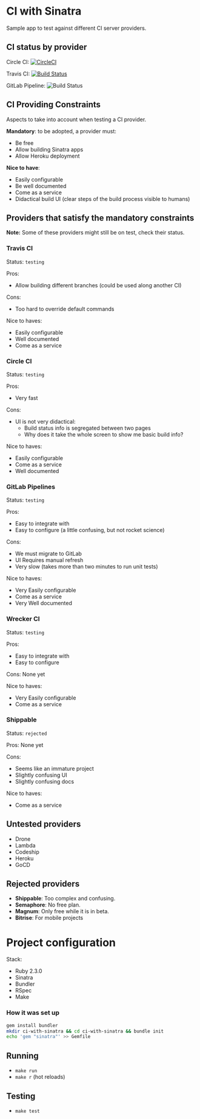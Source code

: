 # CI with Sinatra

Sample app to test against different CI server providers.

## CI status by provider

Circle CI:
[![CircleCI](https://circleci.com/gh/othman853/ci-with-sinatra/tree/master.svg?style=svg)](https://circleci.com/gh/othman853/ci-with-sinatra/tree/master)

Travis CI:
[![Build Status](https://travis-ci.org/othman853/ci-with-sinatra.svg?branch=master)](https://travis-ci.org/othman853/ci-with-sinatra)

GitLab Pipeline:
![Build Status](https://gitlab.com/othman853/ci-with-sinatra/badges/master/build.svg)

## CI Providing Constraints

Aspects to take into account when testing a CI provider.

__Mandatory__: to be adopted, a provider must:
- Be free
- Allow building Sinatra apps
- Allow Heroku deployment

__Nice to have__:
- Easily configurable
- Be well documented
- Come as a service
- Didactical build UI (clear steps of the build process visible to humans)


## Providers that satisfy the mandatory constraints

__Note:__ Some of these providers might still be on test, check their status.

### Travis CI

Status: `testing`

Pros:
- Allow building different branches (could be used along another CI)

Cons:
- Too hard to override default commands

Nice to haves:
- Easily configurable
- Well documented
- Come as a service

### Circle CI

Status: `testing`

Pros:
- Very fast

Cons:
- UI is not very didactical:
  - Build status info is segregated between two pages
  - Why does it take the whole screen to show me basic build info?

Nice to haves:
- Easily configurable
- Come as a service
- Well documented

### GitLab Pipelines

Status: `testing`

Pros:
- Easy to integrate with
- Easy to configure (a little confusing, but not rocket science)

Cons:
- We must migrate to GitLab
- UI Requires manual refresh
- Very slow (takes more than two minutes to run unit tests)

Nice to haves:
- Very Easily configurable
- Come as a service
- Very Well documented

### Wrecker CI

Status: `testing`

Pros:
- Easy to integrate with
- Easy to configure

Cons: None yet

Nice to haves:
- Very Easily configurable
- Come as a service


### Shippable

Status: `rejected`

Pros: None yet

Cons:
- Seems like an immature project
- Slightly confusing UI
- Slightly confusing docs

Nice to haves:
- Come as a service


## Untested providers
- Drone
- Lambda
- Codeship
- Heroku
- GoCD


## Rejected providers
- __Shippable__: Too complex and confusing.
- __Semaphore__: No free plan.
- __Magnum__: Only free while it is in beta.
- __Bitrise__: For mobile projects

# Project configuration

Stack:
- Ruby 2.3.0
- Sinatra
- Bundler
- RSpec
- Make

### How it was set up

``` sh
gem install bundler
mkdir ci-with-sinatra && cd ci-with-sinatra && bundle init
echo 'gem "sinatra"' >> Gemfile
```

## Running
- `make run`
- `make r` (hot reloads)

## Testing
- `make test`
